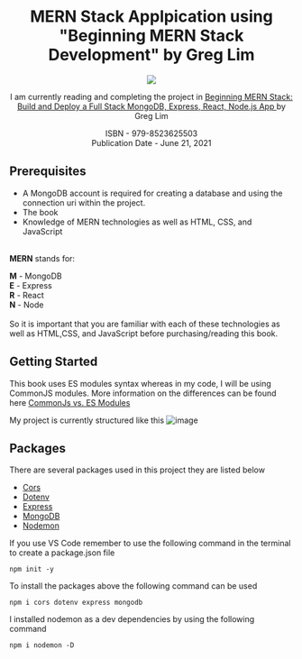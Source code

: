 <h1 align="center"> MERN Stack Applpication using "Beginning MERN Stack Development" by Greg Lim</h1>
<p align="center">
  <img src="https://m.media-amazon.com/images/P/B0979MGJ5J.01._SCLZZZZZZZ_SX500_.jpg">
</p>

<p align="center">
I am currently reading and completing the project in <a href ="https://www.amazon.com/Beginning-MERN-Stack-MongoDB-Express/dp/B0979MGJ5J">Beginning MERN Stack: Build and Deploy a Full Stack MongoDB, Express, React, Node.js App </a>
by Greg Lim
</p>
<p align="center">
ISBN - 979-8523625503<br />
Publication Date - June 21, 2021
</p>



<h2>Prerequisites</h2>

<ul>
  <li>A MongoDB account is required for creating a database and using the connection uri within the project.</li>
  <li>The book</li>
  <li>Knowledge of MERN technologies as well as HTML, CSS, and JavaScript
</ul>
<br />
<strong>MERN</strong> stands for:<br />

<strong>M</strong> - MongoDB<br />
<strong>E</strong> - Express<br />
<strong>R</strong> - React<br />
<strong>N</strong> - Node<br />
<br />
So it is important that you are familiar with each of these technologies as well as HTML,CSS, and JavaScript before purchasing/reading this book.

<h2>Getting Started</h2>
This book uses ES modules syntax whereas in my code, I will be using CommonJS modules. More information on the differences can be found here <a href ="https://blog.logrocket.com/commonjs-vs-es-modules-node-js/">CommonJs vs. ES Modules</a>

My project is currently structured like this
![image](https://user-images.githubusercontent.com/75858369/200129260-3c4dba50-a447-4a1e-be3c-013a07014c87.png)

 
<h2>Packages</h2>
There are several packages used in this project they are listed below 
<ul>
  <li><a href="https://www.npmjs.com/package/cors">Cors</a></li>
  <li><a href="https://www.npmjs.com/package/dotenv">Dotenv</a></li>
  <li><a href="https://www.npmjs.com/package/express">Express</a></li>
  <li><a href="https://www.npmjs.com/package/mongodb">MongoDB</a></li>
  <li><a href="https://www.npmjs.com/package/nodemon">Nodemon</a></li>
</ul>



If you use VS Code remember to use the following command in the terminal to create a package.json file

    npm init -y
    
To install the packages above the following command can be used 

    npm i cors dotenv express mongodb
    
 I installed nodemon as a dev dependencies by using the following command
 
    npm i nodemon -D
   


